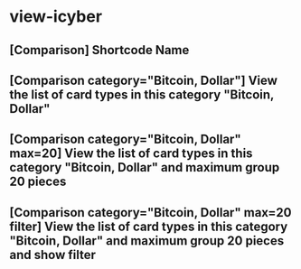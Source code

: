 # view-icyber

## [Comparison] Shortcode Name

## [Comparison  category="Bitcoin, Dollar"] View the list of card types in this category "Bitcoin, Dollar"
## [Comparison   category="Bitcoin, Dollar" max=20] View the list of card types in this category "Bitcoin, Dollar" and maximum group 20 pieces

## [Comparison   category="Bitcoin, Dollar" max=20 filter] View the list of card types in this category "Bitcoin, Dollar" and maximum group 20 pieces and show filter